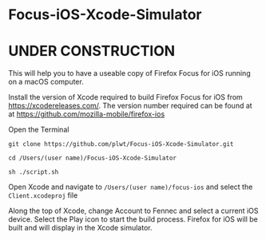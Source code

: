 # Focus-iOS-Xcode-Simulator

# UNDER CONSTRUCTION

This will help you to have a useable copy of Firefox Focus for iOS running on a macOS computer.

Install the version of Xcode required to build Firefox Focus for iOS from https://xcodereleases.com/.  The version number required can be found at at https://github.com/mozilla-mobile/firefox-ios

Open the Terminal

```git clone https://github.com/plwt/Focus-iOS-Xcode-Simulator.git```

```cd /Users/(user name)/Focus-iOS-Xcode-Simulator```

```sh ./script.sh```

Open Xcode and navigate to ```/Users/(user name)/focus-ios``` and select the ```Client.xcodeproj``` file

Along the top of Xcode, change Account to Fennec and select a current iOS device.  Select the Play icon to start the build process.  Firefox for iOS will be built and will display in the Xcode simulator.
